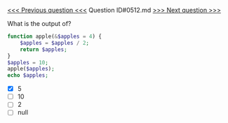 [<<< Previous question <<<](0511.md)  Question ID#0512.md  [>>> Next question >>>](0513.md) 

What is the output of?

```php
function apple(&$apples = 4) {
    $apples = $apples / 2;
    return $apples;
}
$apples = 10;
apple($apples);
echo $apples;
```

- [x] 5
- [ ] 10
- [ ] 2
- [ ] null
